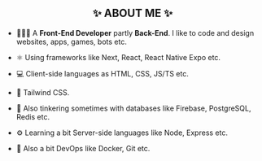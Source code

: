 
<h2 align="center">✨ ABOUT ME ✨</h2>

- 👨🏻‍💻 A **Front-End Developer** partly **Back-End**. I like to code and design websites, apps, games, bots etc.
  
- ⚛️ Using frameworks like Next, React, React Native Expo etc.
  
- 💻 Client-side languages as HTML, CSS, JS/TS etc.
  
- 💙 Tailwind CSS.

- 💾 Also tinkering sometimes with databases like Firebase, PostgreSQL, Redis etc.
  
- ⚙️ Learning a bit Server-side languages like Node, Express etc.

- 🔁 Also a bit DevOps like Docker, Git etc.
